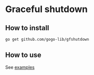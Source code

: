 # Graceful shutdown

## How to install

```bash
go get github.com/gogo-lib/gfshutdown
```

## How to use

See [examples](https://github.com/gogo-lib/gfshutdown/blob/main/examples/helloworld.go)